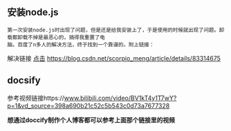 

## 安装node.js
    第一次安装node.js时出现了问题，但是还是给我安装上了，于是使用的时候就出现了问题。卸载都卸载不掉是最恶心的，搞得我重置了电
    脑。百度了n多人的解决方法，终于找到一个靠谱的。附上链接：
解决链接 [点击](https://blog.csdn.net/scorpio_meng/article/details/83314675 "我的问题的解决方案，不适应所有人")
    https://blog.csdn.net/scorpio_meng/article/details/83314675


## docsify
参考视频链接https://www.bilibili.com/video/BV1kT4y1T7wY?p=1&vd_source=398a690b21c52c5b543c0d73a7677328

**想通过doccify制作个人博客都可以参考上面那个链接里的视频**